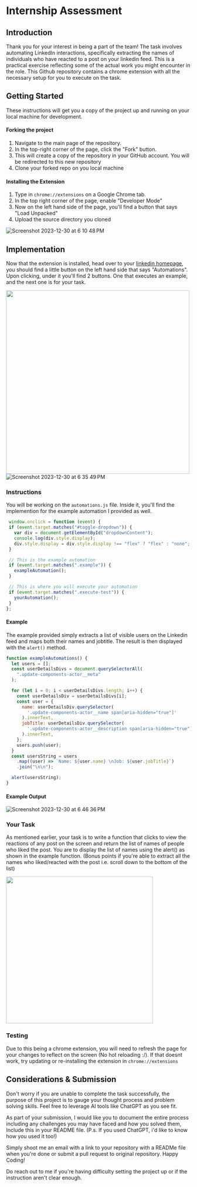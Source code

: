 # Internship Assessment

## Introduction
Thank you for your interest in being a part of the team!
The task involves automating LinkedIn interactions, specifically extracting the names of individuals who have reacted to a post on your linkedin feed. This is a practical exercise reflecting some of the actual work you might encounter in the role.
This Github repository contains a chrome extension with all the necessary setup for you to execute on the task.

## Getting Started
These instructions will get you a copy of the project up and running on your local machine for development.

#### Forking the project
  1. Navigate to the main page of the repository.
  2. In the top-right corner of the page, click the "Fork" button.
  3. This will create a copy of the repository in your GitHub account. You will be redirected to this new repository
  4. Clone your forked repo on you local machine
     
#### Installing the Extension
  1. Type in `chrome://extensions` on a Google Chrome tab.
  2. In the top right corner of the page, enable "Developer Mode"
  3. Now on the left hand side of the page, you'll find a button that says "Load Unpacked"
  4. Upload the source directory you cloned


![Screenshot 2023-12-30 at 6 10 48 PM](https://github.com/Rhetora-ai/Internship-assessment/assets/127103858/23dd03e3-2c37-44f1-b039-39238be1a334)



## Implementation
Now that the extension is installed, head over to your [linkedin homepage](https://linkedin.com), you should find a little button on the left hand side that says "Automations". 
Upon clicking, under it you'll find 2 buttons. One that executes an example, and the next one is for your task.

<img src="https://github.com/Rhetora-ai/Internship-assessment/assets/127103858/2e229411-13a2-43c5-babb-a2588296c448" height="500"> ![Screenshot 2023-12-30 at 6 35 49 PM](https://github.com/Rhetora-ai/Internship-assessment/assets/127103858/b0ffdeb4-c097-4883-a52d-7cf8e89eb1e5)

### Instructions

You will be working on the `automations.js` file. Inside it, you'll find the implemention for the example automation I provided as well.

 ```javascript
  window.onclick = function (event) {
  if (event.target.matches("#toggle-dropdown")) {
    var div = document.getElementById("dropdownContent");
    console.log(div.style.display);
    div.style.display = div.style.display !== "flex" ? "flex" : "none";
  }

  // This is the example automation
  if (event.target.matches(".example")) {
    exampleAutomation();
  }

  // This is where you will execute your automation
  if (event.target.matches(".execute-test")) {
    yourAutomation();
  }
};
```
#### Example
The example provided simply extracts a list of visible users on the Linkedin feed and maps both their names and jobtitle. The result is then displayed with the `alert()` method.

```javascript
function exampleAutomations() {
  let users = [];
  const userDetailsDivs = document.querySelectorAll(
    ".update-components-actor__meta"
  );

  for (let i = 0; i < userDetailsDivs.length; i++) {
    const userDetailsDiv = userDetailsDivs[i];
    const user = {
      name: userDetailsDiv.querySelector(
        '.update-components-actor__name span[aria-hidden="true"]'
      ).innerText,
      jobTitle: userDetailsDiv.querySelector(
        '.update-components-actor__description span[aria-hidden="true"]'
      ).innerText,
    };
    users.push(user);
  }
  const usersString = users
    .map((user) => `Name: ${user.name} \nJob: ${user.jobTitle}`)
    .join("\n\n");

  alert(usersString);
}
```

#### Example Output
![Screenshot 2023-12-30 at 6 46 36 PM](https://github.com/Rhetora-ai/Internship-assessment/assets/127103858/9b299160-f3c9-4cfa-b0e8-506403440bb8)

### Your Task
As mentioned earlier, your task is to write a function that clicks to view the reactions of any post on the screen and return the list of names of people who liked the post. 
You are to display the list of names using the alert() as shown in the example function. (Bonus points if you're able to extract all the names who liked/reacted with the post i.e. scroll down to the bottom of the list)


<img src="https://github.com/Rhetora-ai/Internship-assessment/assets/127103858/eac83a96-dd07-470e-b786-e5414ff86f9e" height="400"> 

### Testing
Due to this being a chrome extension, you will need to refresh the page for your changes to reflect on the screen (No hot reloading :/). If that doesnt work, try updating or re-installing the extension in `chrome://extensions`


## Considerations & Submission

Don't worry if you are unable to complete the task successfully, the purpose of this project is to gauge your thought process and problem solving skills. Feel free to leverage AI tools like ChatGPT as you see fit.

As part of your submission, I would like you to document the entire process including any challenges you may have faced and how you solved them, Include this in your README file.
(P.s. If you used ChatGPT, i'd like to know how you used it too!)

Simply shoot me an email with a link to your repository with a READMe file when you're done or submit a pull request to original repository. Happy Coding! 

Do reach out to me if you're having difficulty setting the project up or if the instruction aren't clear enough.


